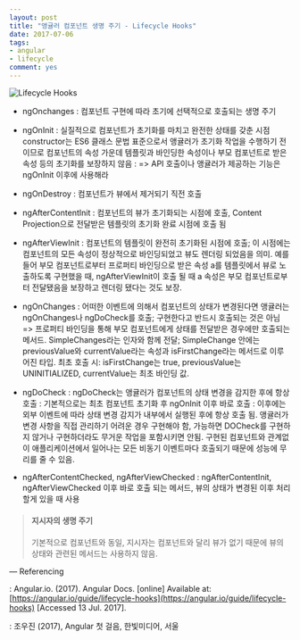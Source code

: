 ```yaml
---
layout: post
title: "앵귤러 컴포넌트 생명 주기 - Lifecycle Hooks"
date: 2017-07-06
tags:
- angular
- lifecycle
comment: yes
---
```


![Lifecycle Hooks](https://angular.io/generated/images/guide/lifecycle-hooks/hooks-in-sequence.png "Lifecycle Hooks")

- ngOnchanges
: 컴포넌트 구현에 따라 초기에 선택적으로 호출되는 생명 주기

- ngOnInit
: 실질적으로 컴포넌트가 초기화를 마치고 완전한 상태를 갖춘 시점
constructor는 ES6 클래스 문법 표준으로서 앵귤러가 초기화 작업을 수행하기 전이므로 컴포넌트의 속성 가운데 템플릿과 바인딩한 속성이나 부모 컴포넌트로 받은 속성 등의 초기화를 보장하지 않음
: => API 호출이나 앵귤러가 제공하는 기능은 ngOnInit 이후에 사용해라

- ngOnDestroy
: 컴포넌트가 뷰에서 제거되기 직전 호출

- ngAfterContentInit
: 컴포넌트의 뷰가 초기화되는 시점에 호출, Content Projection으로 전달받은 템플릿의 초기화 완료 시점에 호출 됨

- ngAfterViewInit
: 컴포넌트의 템플릿이 완전히 초기화된 시점에 호출; 이 시점에는 컴포넌트의 모든 속성이 정상적으로 바인딩되었고 뷰도 렌더링 되었음을 의미. 예를 들어 부모 컴포넌트로부터 프로퍼티 바인딩으로 받은 속성 a를 템플릿에서 뷰로 노출하도록 구현했을 때, ngAfterViewInit이 호출 될 때 a 속성은 부모 컴포넌트로부터 전달됐음을 보장하고 렌더링 됐다는 것도 보장.

- ngOnChanges
: 어떠한 이벤트에 의해서 컴포넌트의 상태가 변경된다면 앵귤러는 ngOnChanges나 ngDoCheck를 호출; 구현한다고 반드시 호출되는 것은 아님 => 프로퍼티 바인딩을 통해 부모 컴포넌트에게 상태를 전달받은 경우에만 호출되는 메서드.
SimpleChanges라는 인자와 함께 전달; SimpleChange 안에는 previousValue와 currentValue라는 속성과 isFirstChange라는 메서드로 이루어진 타입.
최초 호출 시: isFirstChange는 true, previousValue는 UNINITIALIZED, currentValue는 최초 바인딩 값.

- ngDoCheck
: ngDoCheck는 앵귤러가 컴포넌트의 상태 변경을 감지한 후에 항상 호출
: 기본적으로는 최초 컴포넌트 초기화 후 ngOnInit 이후 바로 호출
: 이후에는 외부 이벤트에 따라 상태 변경 감지가 내부에서 실행된 후에 항상 호출 됨.
앵귤러가 변경 사항을 직접 관리하기 어려운 경우 구현해야 함, 가능하면 DOCheck를 구현하지 않거나 구현하더라도 무거운 작업을 포함시키면 안됨. 구현된 컴포넌트와 관계없이 애플리케이션에서 일어나는 모든 비동기 이벤트마다 호출되기 때문에 성능에 무리를 줄 수 있음.

- ngAfterContentChecked, ngAfterViewChecked
: ngAfterContentInit, ngAfterViewChecked 이후 바로 호출 되는 메서드, 뷰의 상태가 변경된 이후 처리할게 있을 때 사용

> #### 지시자의 생명 주기
> 기본적으로 컴포넌트와 동일, 지시자는 컴포넌트와 달리 뷰가 없기 때문에 뷰의 상태와 관련된 메서드는 사용하지 않음.

—
Referencing

: Angular.io. (2017). Angular Docs. [online] Available at: [https://angular.io/guide/lifecycle-hooks](https://angular.io/guide/lifecycle-hooks) [Accessed 13 Jul. 2017].

: 조우진 (2017), Angular 첫 걸음, 한빛미디어, 서울
